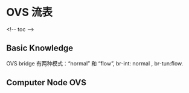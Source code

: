 # OVS 流表

&lt;!-- toc --&gt;

## Basic Knowledge

OVS bridge 有两种模式：“normal” 和 “flow”, br-int: normal , br-tun:flow.

## Computer Node OVS








